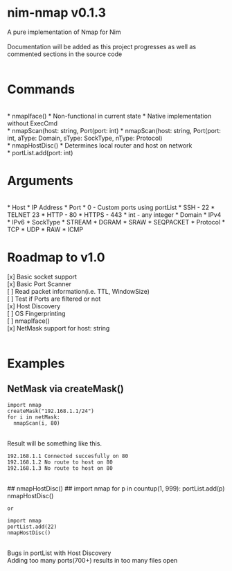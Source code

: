 # nim-nmap v0.1.3
A pure implementation of Nmap for Nim
<br>
<br>
Documentation will be added as this project progresses as well as commented sections in the source code
<br>
<br>

# Commands

<br>
* nmapIface()
 * Non-functional in current state
 * Native implementation without ExecCmd
<br>
* nmapScan(host: string, Port(port: int)
* nmapScan(host: string, Port(port: int, aType: Domain, sType: SockType, nType: Protocol)
<br>
* nmapHostDisc()
 * Determines local router and host on network
<br>
* portList.add(port: int)
<br>

# Arguments

<br>
* Host
 * IP Address
* Port
 * 0 - Custom ports using portList
 * SSH - 22
 * TELNET 23
 * HTTP - 80
 * HTTPS - 443
 * int - any integer
* Domain
 * IPv4
 * IPv6
* SockType
 * STREAM
 * DGRAM
 * SRAW
 * SEQPACKET
* Protocol
 * TCP
 * UDP
 * RAW
 * ICMP

# Roadmap to v1.0
[x] Basic socket support
<br>
[x] Basic Port Scanner
<br>
[ ] Read packet information(i.e. TTL, WindowSize)
<br>
[ ] Test if Ports are filtered or not
<br>
[x] Host Discovery
<br>
[ ] OS Fingerprinting
<br>
[ ] nmapIface()
<br>
[x] NetMask support for host: string
<br>
<br>
# Examples
## NetMask via createMask() ##

    import nmap
    createMask("192.168.1.1/24") 
    for i in netMask:
      nmapScan(i, 80)

<br>
Result will be something like this.
<br>

    192.168.1.1 Connected succesfully on 80
    192.168.1.2 No route to host on 80
    192.168.1.3 No route to host on 80
<br>
## nmapHostDisc() ##
    import nmap
    for p in countup(1, 999):
       portList.add(p)
    nmapHostDisc()
    
    or
   
    import nmap
    portList.add(22)
    nmapHostDisc()
<br>
Bugs in portList with Host Discovery
<br>
Adding too many ports(700+) results in too many files open
